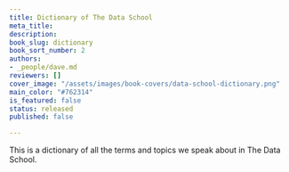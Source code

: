 ```yaml
---
title: Dictionary of The Data School
meta_title:
description: 
book_slug: dictionary
book_sort_number: 2
authors:
- _people/dave.md
reviewers: []
cover_image: "/assets/images/book-covers/data-school-dictionary.png"
main_color: "#762314"
is_featured: false
status: released
published: false

---
```

This is a dictionary of all the terms and topics we speak about in The Data School.

